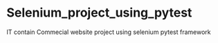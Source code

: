 # Selenium_project_using_pytest
IT contain Commecial website project using selenium pytest framework
